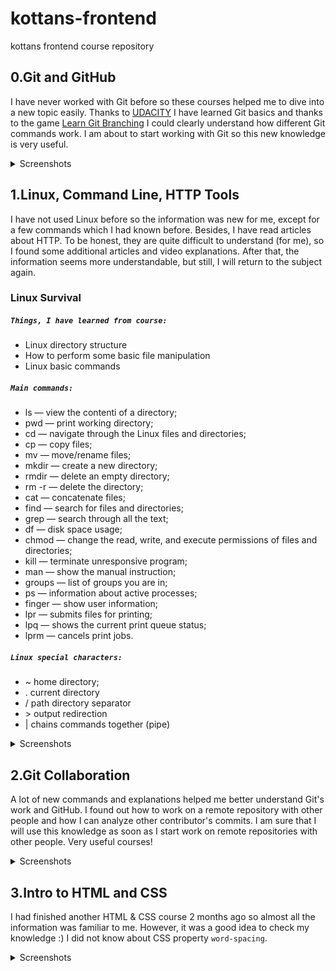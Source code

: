 # kottans-frontend
kottans frontend course repository

## 0.Git and GitHub
I have never worked with Git before so these courses helped me to dive into a new topic easily. Thanks to [UDACITY](https://classroom.udacity.com/courses/ud123) I have learned Git basics and thanks to the game [Learn Git Branching](https://learngitbranching.js.org/?locale=uk) I could clearly understand how different Git commands work. I am about to start working with Git so this new knowledge is very useful.

<details>
<summary>Screenshots</summary>

![](https://github.com/YuliiaHordiichuk/kottans-frontend/blob/main/task_git_github/udacity.png "UDACITY")
![](https://github.com/YuliiaHordiichuk/kottans-frontend/blob/main/task_git_github/learngitbranching.js.png "learngitbranching-1")
![](https://github.com/YuliiaHordiichuk/kottans-frontend/blob/main/task_git_github/learngitbranching.js-1.png "learngitbranching-2")
</details>

## 1.Linux, Command Line, HTTP Tools
I have not used Linux before so the information was new for me, except for a few commands which I had known before. Besides, I have read articles about HTTP. To be honest, they are quite difficult to understand (for me), so I found some additional articles and video explanations. After that, the information seems more understandable, but still, I will return to the subject again. 

### Linux Survival

##### `Things, I have learned from course:` 
- Linux directory structure
- How to perform some basic file manipulation
- Linux basic commands 

##### `Main commands:` 
- ls — view the contentі of a directory; 
- pwd — print working directory; 
- cd — navigate through the Linux files and directories;
- cp — copy files; 
- mv — move/rename files; 
- mkdir — create a new directory;
- rmdir — delete an empty directory;
- rm -r — delete the directory; 
- cat — concatenate files; 
- find — search for files and directories; 
- grep — search through all the text;
- df — disk space usage; 
- chmod — change the read, write, and execute permissions of files and directories; 
- kill — terminate unresponsive program; 
- man — show the manual instruction; 
- groups — list of groups you are in; 
- ps — information about active processes; 
- finger — show user information; 
- lpr — submits files for printing; 
- lpq — shows the current print queue status; 
- lprm — cancels print jobs. 

##### `Linux special characters:`
- ~ home directory; 
- . current directory
- / path directory separator
- &gt; output redirection
- | chains commands together (pipe)

<details>
<summary>Screenshots</summary>

![](https://github.com/YuliiaHordiichuk/kottans-frontend/blob/main/task_linux_cli/quiz-1.png "quiz-1")
![](https://github.com/YuliiaHordiichuk/kottans-frontend/blob/main/task_linux_cli/quiz-2.png "quiz-2")
![](https://github.com/YuliiaHordiichuk/kottans-frontend/blob/main/task_linux_cli/quiz-3.png "quiz-3")
![](https://github.com/YuliiaHordiichuk/kottans-frontend/blob/main/task_linux_cli/quiz-4.png "quiz-4")
</details>

## 2.Git Collaboration

A lot of new commands and explanations helped me better understand Git's work and GitHub. I found out how to work on a remote repository with other people and how I can analyze other contributor's commits. I am sure that I will use this knowledge as soon as I start work on remote repositories with other people. Very useful courses!


<details>
<summary>Screenshots</summary>

![](https://github.com/YuliiaHordiichuk/kottans-frontend/blob/main/task_git_collaboration/udacity-github-collaboration.png "UDACITY")
![](https://github.com/YuliiaHordiichuk/kottans-frontend/blob/main/task_git_collaboration/learngitbranching.js.org-github-collaboration-1.png "learngitbranching-1")
![](https://github.com/YuliiaHordiichuk/kottans-frontend/blob/main/task_git_collaboration/learngitbranching.js-github-collaboration-2.png "learngitbranching-2")
</details>

## 3.Intro to HTML and CSS

I had finished another HTML & CSS course 2 months ago so almost all the information was familiar to me. However, it was a good idea to check my knowledge :) I did not know about CSS property `word-spacing`. 

<details>
<summary>Screenshots</summary>

![](https://github.com/YuliiaHordiichuk/kottans-frontend/blob/main/task_html_css_intro/udacity.png "UDACITY")
![](https://github.com/YuliiaHordiichuk/kottans-frontend/blob/main/task_html_css_intro/learn-html.png "learn-html")
![](https://github.com/YuliiaHordiichuk/kottans-frontend/blob/main/task_html_css_intro/learn-css.png "learn-css")
</details>






